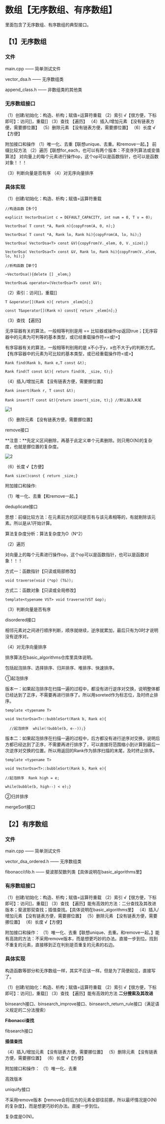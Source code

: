 # 数组【无序数组、有序数组】

里面包含了无序数组、有序数组的典型接口。

## 【1】无序数组

### 文件

main.cpp —— 简单测试文件

vector_dsa.h —— 无序数组类

append_class.h —— 非数组类的其他类

### 无序数组接口

（1）创建/初始化：构造、析构；赋值=运算符重载
（2）索引 √【很方便，下标即可】：访问[]，重载[]
（3）查找 【遍历】
（4）插入/增加元素 【没有链表方便，需要挪位置】
（5）删除元素 【没有链表方便，需要挪位置】
（6）长度 √【方便】

附加接口和操作
（1）唯一化、去重【联想unique、去重。和remove一起。】
前缀比较方法
（2）遍历【联想for_each，也可以有两个版本：不变序列算法或变值算法】
对向量上的每个元素进行操作op，这个op可以是函数指针，也可以是函数对象！！！

（3）判断向量是否有序
（4）对无序向量排序

### 具体实现

（1）创建/初始化：构造、析构；赋值=运算符重载

``//构造函数【多个】``

``explicit VectorDsa(int c = DEFAULT_CAPACITY, int num = 0, T v = 0);``

``VectorDsa( T const *A, Rank n){copyFrom(A, 0, n);}``

``VectorDsa( T const *A, Rank lo, Rank hi){copyFrom(A, lo, hi);}``

``VectorDsa( VectorDsa<T> const &V){copyFrom(V._elem, 0, V._size);}``

``VectorDsa( VectorDsa<T> const &V, Rank lo, Rank hi){copyFrom(V._elem, lo, hi);}``

``//析构函数【单个】``

``~VectorDsa(){delete [] _elem;}
``

``VectorDsa& operator=(VectorDsa<T> const &V);``

（2）索引：访问[]，重载[]

``T &operator[](Rank n){ return _elem[n];}``

``const T&operator[](Rank n) const{ return _elem[n];}``

（3）查找 【遍历】

无序容器有关的算法，一般相等判别是用 == 比较器或操作op返回true；【无序容器中的元素为可判等的基本类型，或已经重载操作符==或!=】

有序容器有关的算法，一般相等判别用的是 x不小于y，x也不大于y的判断方式。【有序容器中的元素为可比较的基本类型，或已经重载操作符<或>】

``Rank find(Rank b, Rank e,T const &t);``

``Rank find(T const &t){ return find(0, _size, t);}``

（4）插入/增加元素 【没有链表方便，需要挪位置】

``Rank insert(Rank r, T const &t);``

``Rank insert(T const &t){return insert(_size, t);} //默认插入末尾``

![1](..\images\1.png)

（5）删除元素 【没有链表方便，需要挪位置】

remove接口

**注意：**先定义区间删除，再基于此定义单个元素删除。则只用O(N)的复杂度，也就是挪位置的复杂度。

![2](..\images\2.png)

（6）长度 √【方便】

```Rank size()const { return _size;}```



附加接口和操作:

（1）唯一化、去重【和remove一起。】

deduplicate接口

思想：前缀比较方法：在元素前方的区间是否有与该元素相等的，有就剔除该元素。所以是从1开始计算。

算法复杂度分析：算法复杂度为O（N^2）

（2）遍历

对向量上的每个元素进行操作op，这个op可以是函数指针，也可以是函数对象！！！

方式一：函数指针【只读或局部修改】

```void traverse(void (*op) (T&));```

方式二：函数对象【只读或全局修改】

```template<typename VST> void traverse(VST &op);```

（3）判断向量是否有序

disordered接口

相邻元素对之间进行顺序判断，顺序就继续，逆序就累加，最后只有为0时才说明没有逆序对。

（4）对无序向量排序

排序算法在basic_algorithms仓库里具体说明。

包括起泡排序、选择排序、归并排序、堆排序、快速排序。

①起泡排序

版本一：如果起泡排序在扫描一遍的过程中，都没有进行逆序对交换，说明整体都已经达到了正序，不需要再进行排序了。所以用soreted作为标志位，及时终止排序。

```template <typename T>```

```void VectorDsa<T>::bubbleSort(Rank b, Rank e){```

```  //起泡排序  while(!bubble(b, e--));}```

版本二：如果起泡排序在扫描一遍的过程中，后方都没有进行逆序对交换，说明后方都已经达到了正序，不需要再进行排序了，可以直接将范围缩小到计算到最后一次逆序对交换的位置。所以用返回的Rank作为排序扫描的末尾，及时终止排序。

```template <typename T>```

```void VectorDsa<T>::bubbleSort(Rank b, Rank e){  ```

```//起泡排序  Rank high = e;  ```

```while(bubble(b, high--) < e);}```

②归并排序

mergeSort接口



## 【2】有序数组

### 文件

main.cpp —— 简单测试文件

vector_dsa_ordered.h —— 无序数组类

fibonacci\fib.h —— 斐波那契数列类【具体说明在basic_algorithms里】

### 有序数组接口

（1）创建/初始化：构造、析构；赋值=运算符重载
（2）索引 √【很方便，下标即可】：访问[]，重载[]
（3）查找 【遍历】能有高效的方法：二分查找及其改进版本；斐波那契查找；插值查找。【具体说明在basic_algorithms里】
（4）插入/增加元素 【没有链表方便，需要挪位置】
（5）删除元素 【没有链表方便，需要挪位置】
（6）长度 √【方便】

附加接口和操作：
（1）唯一化、去重【联想unique、去重。和remove一起。】能有高效的方法：不采用remove版本，而是想更巧妙的办法。直接一步到位。找到不重复的元素，直接移到正在判别是否重复的元素的右边。

### 具体实现

构造函数等部分和无序数组一样，其实不应该一样。但是为了简便起见，直接写了。

（1）创建/初始化：构造、析构；赋值=运算符重载
（2）索引 √【很方便，下标即可】：访问[]，重载[]
（3）查找 【遍历】能有高效的方法
**二分搜索及其改进**

binsearch接口、binsearch_improve接口、binsearch_return_rule接口（满足语义规定的二分法搜索）

**Fibonacci查找**

fibsearch接口

**插值查找**

（4）插入/增加元素 【没有链表方便，需要挪位置】
（5）删除元素 【没有链表方便，需要挪位置】
（6）长度 √【方便】

附加接口和操作：
（1）唯一化、去重

高效版本

uniquify接口

不采用remove版本【remove会将后方的元素全部往前挪，所以最坏情况是O(N)的复杂度】，而是想更巧妙的办法。直接一步到位。

复杂度是O(N)。